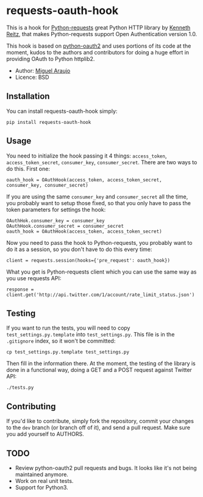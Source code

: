 # requests-oauth-hook

This is a hook for <a href="http://github.com/kennethreitz/requests">Python-requests</a> great Python HTTP library by <a href="https://github.com/kennethreitz">Kenneth Reitz</a>, that makes Python-requests support Open Authentication version 1.0. 

This hook is based on <a href="https://github.com/simplegeo/python-oauth2">python-oauth2</a> and uses portions of its code at the moment, kudos to the authors and contributors for doing a huge effort in providing OAuth to Python httplib2.

* Author: <a href="http://www.github.com/maraujop/">Miguel Araujo</a>
* Licence: BSD

## Installation

You can install requests-oauth-hook simply:

    pip install requests-oauth-hook

## Usage

You need to initialize the hook passing it 4 things: `access_token`, `access_token_secret`, `consumer_key`, `consumer_secret`. There are two ways to do this. First one:

    oauth_hook = OAuthHook(access_token, access_token_secret, consumer_key, consumer_secret)

If you are using the same `consumer_key` and `consumer_secret` all the time, you probably want to setup those fixed, so that you only have to pass the token parameters for settings the hook:

    OAuthHok.consumer_key = consumer_key
    OAuthHook.consumer_secret = consumer_secret
    oauth_hook = OAuthHook(access_token, access_token_secret)

Now you need to pass the hook to Python-requests, you probably want to do it as a session, so you don't have to do this every time:

    client = requests.session(hooks={'pre_request': oauth_hook})

What you get is Python-requests client which you can use the same way as you use requests API:

    response = client.get('http://api.twitter.com/1/account/rate_limit_status.json')

## Testing

If you want to run the tests, you will need to copy `test_settings.py.template` into `test_settings.py`. This file is in the `.gitignore` index, so it won't be committed:

    cp test_settings.py.template test_settings.py

Then fill in the information there. At the moment, the testing of the library is done in a functional way, doing a GET and a POST request against Twitter API:

    ./tests.py

## Contributing

If you'd like to contribute, simply fork the repository, commit your changes to the `dev` branch (or branch off of it), and send a pull request. Make sure you add yourself to AUTHORS.

## TODO

* Review python-oauth2 pull requests and bugs. It looks like it's not being maintained anymore.
* Work on real unit tests.
* Support for Python3.
